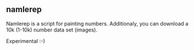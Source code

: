 ## namlerep

Namlerep is a script for painting numbers. Additionaly, you can download a 10k (1-10k) number data set (images).

Experimental :-) 
